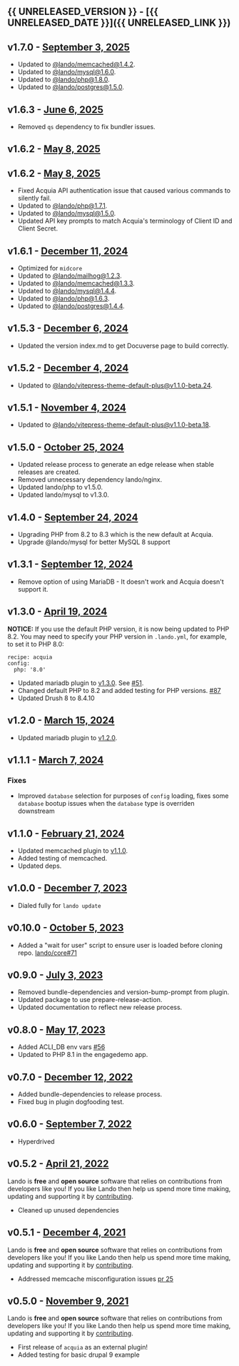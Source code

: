 ## {{ UNRELEASED_VERSION }} - [{{ UNRELEASED_DATE }}]({{ UNRELEASED_LINK }})

## v1.7.0 - [September 3, 2025](https://github.com/lando/acquia/releases/tag/v1.7.0)

* Updated to [@lando/memcached@1.4.2](https://github.com/lando/memcached/releases/tag/v1.4.2).
* Updated to [@lando/mysql@1.6.0](https://github.com/lando/mysql/releases/tag/v1.6.0).
* Updated to [@lando/php@1.8.0](https://github.com/lando/php/releases/tag/v1.8.0).
* Updated to [@lando/postgres@1.5.0](https://github.com/lando/postgres/releases/tag/v1.5.0).

## v1.6.3 - [June 6, 2025](https://github.com/lando/acquia/releases/tag/v1.6.3)

* Removed `qs` dependency to fix bundler issues.

## v1.6.2 - [May 8, 2025](https://github.com/lando/acquia/releases/tag/v1.6.2)

## v1.6.2 - [May 8, 2025](https://github.com/lando/acquia/releases/tag/v1.6.2)

* Fixed Acquia API authentication issue that caused various commands to silently fail.
* Updated to [@lando/php@1.7.1](https://github.com/lando/php/releases/tag/v1.7.1).
* Updated to [@lando/mysql@1.5.0](https://github.com/lando/mysql/releases/tag/v1.5.0).
* Updated API key prompts to match Acquia's terminology of Client ID and Client Secret.

## v1.6.1 - [December 11, 2024](https://github.com/lando/acquia/releases/tag/v1.6.1)

* Optimized for `midcore`
* Updated to [@lando/mailhog@1.2.3](https://github.com/lando/mailhog/releases/tag/v1.2.3).
* Updated to [@lando/memcached@1.3.3](https://github.com/lando/memcached/releases/tag/v1.3.3).
* Updated to [@lando/mysql@1.4.4](https://github.com/lando/mysql/releases/tag/v1.4.4).
* Updated to [@lando/php@1.6.3](https://github.com/lando/php/releases/tag/v1.6.3).
* Updated to [@lando/postgres@1.4.4](https://github.com/lando/postgres/releases/tag/v1.4.4).

## v1.5.3 - [December 6, 2024](https://github.com/lando/acquia/releases/tag/v1.5.3)

* Updated the version index.md to get Docuverse page to build correctly.

## v1.5.2 - [December 4, 2024](https://github.com/lando/acquia/releases/tag/v1.5.2)

* Updated to [@lando/vitepress-theme-default-plus@v1.1.0-beta.24](https://github.com/lando/vitepress-theme-default-plus/releases/tag/v1.1.0-beta.24).

## v1.5.1 - [November 4, 2024](https://github.com/lando/acquia/releases/tag/v1.5.1)

* Updated to [@lando/vitepress-theme-default-plus@v1.1.0-beta.18](https://github.com/lando/vitepress-theme-default-plus/releases/tag/v1.1.0-beta.18).

## v1.5.0 - [October 25, 2024](https://github.com/lando/acquia/releases/tag/v1.5.0)

* Updated release process to generate an edge release when stable releases are created.
* Removed unnecessary dependency lando/nginx.
* Updated lando/php to v1.5.0.
* Updated lando/mysql to v1.3.0.

## v1.4.0 - [September 24, 2024](https://github.com/lando/acquia/releases/tag/v1.4.0)

* Upgrading PHP from 8.2 to 8.3 which is the new default at Acquia.
* Upgrade @lando/mysql for better MySQL 8 support

## v1.3.1 - [September 12, 2024](https://github.com/lando/acquia/releases/tag/v1.3.1)

* Remove option of using MariaDB - It doesn't work and Acquia doesn't support it.

## v1.3.0 - [April 19, 2024](https://github.com/lando/acquia/releases/tag/v1.3.0)

**NOTICE:** If you use the default PHP version, it is now being updated to PHP 8.2. You may need to specify your PHP version in `.lando.yml`, for example, to set it to PHP 8.0:

```
recipe: acquia
config:
  php: '8.0'
```

* Updated mariadb plugin to [v1.3.0](https://github.com/lando/mariadb/releases/tag/v1.3.0). See [#51](https://github.com/lando/mariadb/issues/51).
* Changed default PHP to 8.2 and added testing for PHP versions. [#87](https://github.com/lando/acquia/issues/87)
* Updated Drush 8 to 8.4.10

## v1.2.0 - [March 15, 2024](https://github.com/lando/acquia/releases/tag/v1.2.0)

* Updated mariadb plugin to [v1.2.0](https://github.com/lando/mariadb/releases/tag/v1.2.0).

## v1.1.1 - [March 7, 2024](https://github.com/lando/acquia/releases/tag/v1.1.1)

### Fixes

* Improved `database` selection for purposes of `config` loading, fixes some `database` bootup issues when the `database` type is overriden downstream

## v1.1.0 - [February 21, 2024](https://github.com/lando/acquia/releases/tag/v1.1.0)

* Updated memcached plugin to [v1.1.0](https://github.com/lando/memcached/releases/tag/v1.1.0).
* Added testing of memcached.
* Updated deps.

## v1.0.0 - [December 7, 2023](https://github.com/lando/acquia/releases/tag/v1.0.0)

* Dialed fully for `lando update`

## v0.10.0 - [October 5, 2023](https://github.com/lando/acquia/releases/tag/v0.10.0)

* Added a "wait for user" script to ensure user is loaded before cloning repo. [lando/core#71](https://github.com/lando/core/pull/71)

## v0.9.0 - [July 3, 2023](https://github.com/lando/acquia/releases/tag/v0.9.0)

* Removed bundle-dependencies and version-bump-prompt from plugin.
* Updated package to use prepare-release-action.
* Updated documentation to reflect new release process.

## v0.8.0 - [May 17, 2023](https://github.com/lando/acquia/releases/tag/v0.8.0)

* Added ACLI_DB env vars [#56](https://github.com/lando/acquia/pull/56)
* Updated to PHP 8.1 in the engagedemo app.

## v0.7.0 - [December 12, 2022](https://github.com/lando/acquia/releases/tag/v0.7.0)
* Added bundle-dependencies to release process.
* Fixed bug in plugin dogfooding test.

## v0.6.0 - [September 7, 2022](https://github.com/lando/acquia/releases/tag/v0.6.0)

* Hyperdrived

## v0.5.2 - [April 21, 2022](https://github.com/lando/acquia/releases/tag/v0.5.2)

Lando is **free** and **open source** software that relies on contributions from developers like you! If you like Lando then help us spend more time making, updating and supporting it by [contributing](https://github.com/sponsors/lando).

* Cleaned up unused dependencies

## v0.5.1 - [December 4, 2021](https://github.com/lando/acquia/releases/tag/v0.5.1)

Lando is **free** and **open source** software that relies on contributions from developers like you! If you like Lando then help us spend more time making, updating and supporting it by [contributing](https://github.com/sponsors/lando).

* Addressed memcache misconfiguration issues [pr 25](https://github.com/lando/acquia/pull/25)

## v0.5.0 - [November 9, 2021](https://github.com/lando/acquia/releases/tag/v0.5.0)

Lando is **free** and **open source** software that relies on contributions from developers like you! If you like Lando then help us spend more time making, updating and supporting it by [contributing](https://github.com/sponsors/lando).

* First release of `acquia` as an external plugin!
* Added testing for basic drupal 9 example
